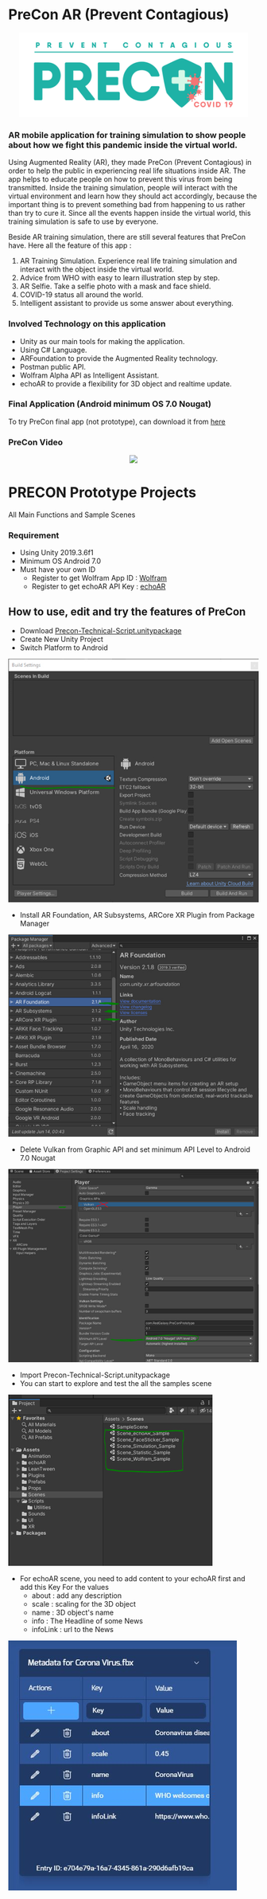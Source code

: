 # PreCon AR (Prevent Contagious)

<p align="center">
  <img width="460" height="170" src="/[images]/PreCon Logo.png">
</p>

### AR mobile application for training simulation to show people about how we fight this pandemic inside the virtual world. 

Using Augmented Reality (AR), they made PreCon (Prevent Contagious) in order to help the public in experiencing real life situations inside AR. The app helps to educate people on how to prevent this virus from being transmitted. Inside the training simulation, people will interact with the virtual environment and learn how they should act accordingly, because the important thing is to prevent something bad from happening to us rather than try to cure it. Since all the events happen inside the virtual world, this training simulation is safe to use by everyone.

Beside AR training simulation, there are still several features that PreCon have. Here all the feature of this app : 
1. AR Training Simulation. Experience real life training simulation and interact with the object inside the virtual world.
2. Advice from WHO with easy to learn illustration step by step.
3. AR Selfie. Take a selfie photo with a mask and face shield.
4. COVID-19 status all around the world.
5. Intelligent assistant to provide us some answer about everything.

### Involved Technology on this application 
* Unity as our main tools for making the application.
* Using C# Language.
* ARFoundation to provide the Augmented Reality technology.
* Postman public API.
* Wolfram Alpha API as Intelligent Assistant.
* echoAR to provide a flexibility for 3D object and realtime update.

### Final Application (Android minimum OS 7.0 Nougat)
To try PreCon final app (not prototype), can download it from [here](https://preccon.rgplays.com/)

### PreCon Video
[<p align="center"><img src="https://img.youtube.com/vi/x3UZioBTqrE/0.jpg"></p>](https://www.youtube.com/watch?v=x3UZioBTqrE)

# PRECON Prototype Projects
All Main Functions and Sample Scenes

### Requirement
* Using Unity 2019.3.6f1
* Minimum OS Android 7.0
* Must have your own ID
  * Register to get Wolfram App ID : [Wolfram](https://account.wolfram.com/auth/create)
  * Register to get echoAR API Key : [echoAR](https://console.echoar.xyz/#/auth/register)

## How to use, edit and try the features of PreCon

* Download [Precon-Technical-Script.unitypackage](https://github.com/maynardkl/PreCon-Prototype/blob/master/PreCon-Technical-Script.unitypackage)
* Create New Unity Project
* Switch Platform to Android

![Switch to Android](/[images]/image1.jpg)
* Install AR Foundation, AR Subsystems, ARCore XR Plugin from Package Manager

![Install ARFoundation](/[images]/image2.jpg)

* Delete Vulkan from Graphic API and set minimum API Level to Android 7.0 Nougat

![Project Setting for Android](/[images]/image3.jpg)
* Import Precon-Technical-Script.unitypackage
* You can start to explore and test the all the samples scene

![Sample Scenes](/[images]/image4.jpg)

* For echoAR scene, you need to add content to your echoAR first and add this Key
For the values
  * about : add any description
  * scale : scaling for the 3D object
  * name : 3D object's name
  * info : The Headline of some News
  * infoLink : url to the News
  
![Sample Scenes](/[images]/image5.JPG)



